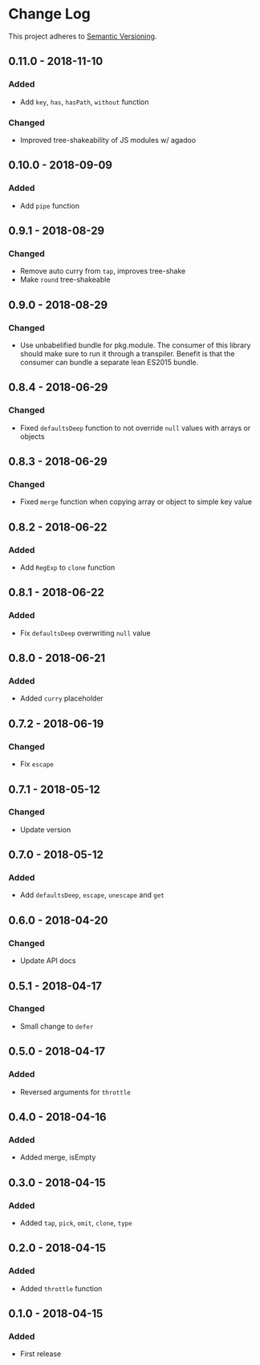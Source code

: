 # Change Log

This project adheres to [Semantic Versioning](http://semver.org/).

## 0.11.0 - 2018-11-10

### Added

- Add `key`, `has`, `hasPath`, `without` function

### Changed

- Improved tree-shakeability of JS modules w/ agadoo

## 0.10.0 - 2018-09-09

### Added

- Add `pipe` function

## 0.9.1 - 2018-08-29

### Changed

- Remove auto curry from `tap`, improves tree-shake
- Make `round` tree-shakeable

## 0.9.0 - 2018-08-29

### Changed

- Use unbabelified bundle for pkg.module. The consumer of this library should make sure to run it through a transpiler. Benefit is that the consumer can bundle a separate lean ES2015 bundle.

## 0.8.4 - 2018-06-29

### Changed

- Fixed `defaultsDeep` function to not override `null` values with arrays or objects

## 0.8.3 - 2018-06-29

### Changed

- Fixed `merge` function when copying array or object to simple key value

## 0.8.2 - 2018-06-22

### Added

- Add `RegExp` to `clone` function

## 0.8.1 - 2018-06-22

### Added

- Fix `defaultsDeep` overwriting `null` value

## 0.8.0 - 2018-06-21

### Added

- Added `curry` placeholder

## 0.7.2 - 2018-06-19

### Changed

- Fix `escape`

## 0.7.1 - 2018-05-12

### Changed

- Update version

## 0.7.0 - 2018-05-12

### Added

- Add `defaultsDeep`, `escape`, `unescape` and `get`

## 0.6.0 - 2018-04-20

### Changed

- Update API docs

## 0.5.1 - 2018-04-17

### Changed

- Small change to `defer`

## 0.5.0 - 2018-04-17

### Added

- Reversed arguments for `throttle`

## 0.4.0 - 2018-04-16

### Added

- Added merge, isEmpty

## 0.3.0 - 2018-04-15

### Added

- Added `tap`, `pick`, `omit`, `clone`, `type`

## 0.2.0 - 2018-04-15

### Added

- Added `throttle` function

## 0.1.0 - 2018-04-15

### Added

- First release
